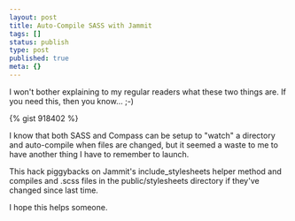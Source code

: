 ```yaml
---
layout: post
title: Auto-Compile SASS with Jammit
tags: []
status: publish
type: post
published: true
meta: {}
---
```


I won't bother explaining to my regular readers what these two things are. If you need this, then you know... ;-)

{% gist 918402 %}

I know that both SASS and Compass can be setup to "watch" a directory and auto-compile when files are changed, but it seemed a waste to me to have another thing I have to remember to launch.

This hack piggybacks on Jammit's include_stylesheets helper method and compiles and .scss files in the public/stylesheets directory if they've changed since last time.

I hope this helps someone.
